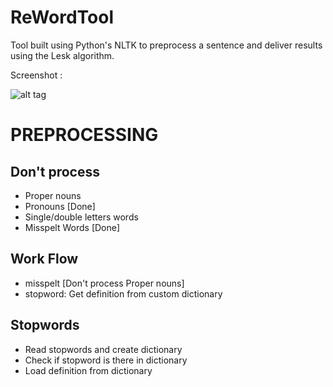 # ReWordTool
Tool built using Python's NLTK to preprocess a sentence and deliver results using the Lesk algorithm.

Screenshot :

![alt tag](http://i.imgur.com/isCybmN.png)

# PREPROCESSING #
## Don't process ##
* Proper nouns
* Pronouns [Done]
* Single/double letters words
* Misspelt Words [Done]

## Work Flow ##

* misspelt [Don't process Proper nouns]
* stopword: Get definition from custom dictionary

## Stopwords ##
* Read stopwords and create dictionary
* Check if stopword is there in dictionary
* Load definition from dictionary

